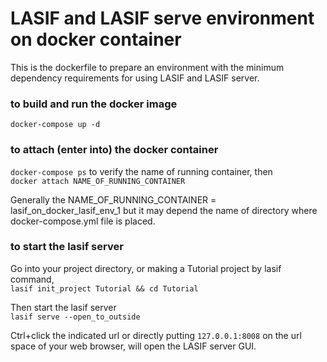 # LASIF and LASIF serve environment on docker container

This is the dockerfile to prepare an environment with the minimum dependency requirements for using LASIF and LASIF server.

### to build and run the docker image
`docker-compose up -d`

### to attach (enter into) the docker container
`docker-compose ps` to verify the name of running container, then  
`docker attach NAME_OF_RUNNING_CONTAINER`  

Generally the NAME_OF_RUNNING_CONTAINER = lasif_on_docker_lasif_env_1 but it may depend the name of directory where docker-compose.yml file is placed.  

### to start the lasif server
Go into your project directory, or making a Tutorial project by lasif command,  
`lasif init_project Tutorial && cd Tutorial`  

Then start the lasif server  
`lasif serve --open_to_outside`  

Ctrl+click the indicated url or directly putting `127.0.0.1:8008` on the url space of your web browser, will open the LASIF server GUI.  
